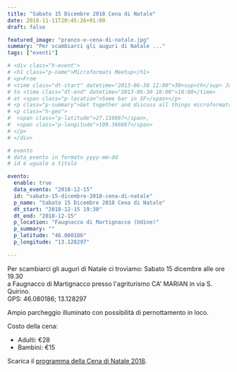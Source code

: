 ```yaml
---
title: "Sabato 15 Dicembre 2018 Cena di Natale"
date: 2018-11-11T20:45:26+01:00
draft: false

featured_image: "pranzo-e-cena-di-natale.jpg"
summary: "Per scambiarci gli auguri di Natale ..."
tags: ["eventi"]

# <div class="h-event">
# <h1 class="p-name">Microformats Meetup</h1>
# <p>From 
# <time class="dt-start" datetime="2013-06-30 12:00">30<sup>th</sup> June 2013, 12:00</time>
# to <time class="dt-end" datetime="2013-06-30 18:00">18:00</time>
# at <span class="p-location">Some bar in SF</span></p>
# <p class="p-summary">Get together and discuss all things microformats-related.</p>
# <p class="h-geo">
#  <span class="p-latitude">27.116667</span>,
#  <span class="p-longitude">109.366667</span>
# </p>
# </div>

# evento 
# data_evento in formato yyyy-mm-dd
# id è uguale a titolo

evento:
  enable: true
  data_evento: "2018-12-15"
  id: "sabato-15-dicembre-2018-cena-di-natale"
  p_name: "Sabato 15 Dicembre 2018 Cena di Natale"
  dt_start: "2018-12-15 19:30"
  dt_end: "2018-12-15"
  p_location: "Faugnacco di Martignacco (Udine)"
  p_summary: ""
  p_latitude: "46.080186"
  p_longitude: "13.128297"
  
---
```


Per scambiarci gli auguri di Natale ci troviamo:
Sabato 15 dicembre alle ore 19.30  
a Faugnacco di Martignacco presso l'agriturismo CA' MARIAN in via S. Quirino.  
GPS: 46.080186; 13.128297

Ampio parcheggio illuminato con possibilità di pernottamento in loco.

Costo della cena:
- Adulti: €28
- Bambini: €15

Scarica il [programma della Cena di Natale 2018](ProgrammaCenaNatale.pdf).
